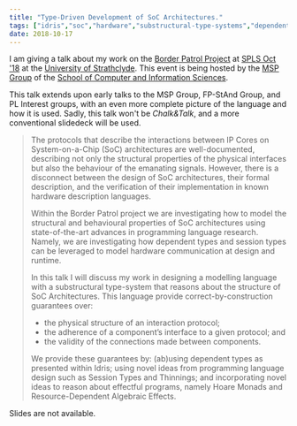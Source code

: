 ```yaml
---
title: "Type-Driven Development of SoC Architectures."
tags: ["idris","soc","hardware","substructural-type-systems","dependent-types","border-patrol","tdd","spls"]
date: 2018-10-17
---
```


I am giving a talk about my work on the [Border
Patrol Project](https://border-patrol.github.io) at [SPLS Oct '18](https://msp-strath.github.io/spls-18/) at the [University of
Strathclyde](https://www.strath.ac.uk/).
This event is being hosted by the [MSP Group](http://msp.cis.strath.ac.uk/) of the [School of Computer and Information Sciences](http://www.cis.strath.ac.uk/).

This talk extends upon early talks to the MSP Group, FP-StAnd Group, and PL Interest groups, with an even more complete picture of the language and how it is used.
Sadly, this talk won't be *Chalk&Talk*, and a more conventional slidedeck will be used.

> The protocols that describe the interactions between IP Cores on
> System-on-a-Chip (SoC) architectures are well-documented, describing
> not only the structural properties of the physical interfaces but
> also the behaviour of the emanating signals.  However, there is a
> disconnect between the design of SoC architectures, their formal
> description, and the verification of their implementation in known
> hardware description languages.
>
> Within the Border Patrol project we are investigating how to model
> the structural and behavioural properties of SoC architectures using
> state-of-the-art advances in programming language research.  Namely,
> we are investigating how dependent types and session types can be
> leveraged to model hardware communication at design and runtime.
>
> In this talk I will discuss my work in designing a modelling
> language with a substructural type-system that reasons about the
> structure of SoC Architectures.  This language provide
> correct-by-construction guarantees over:
>
> + the physical structure of an interaction protocol;
> + the adherence of a component’s interface to a given protocol; and
> + the validity of the connections made between components.
>
> We provide these guarantees by: (ab)using dependent types as
> presented within Idris; using novel ideas from programming language
> design such as Session Types and Thinnings; and incorporating novel
> ideas to reason about effectful programs, namely Hoare Monads and
> Resource-Dependent Algebraic Effects.

Slides are not available.

